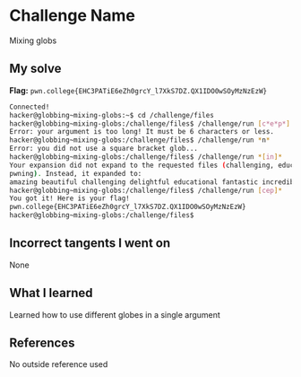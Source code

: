 # Challenge Name
Mixing globs

## My solve
**Flag:** `pwn.college{EHC3PATiE6eZh0grcY_l7XkS7DZ.QX1IDO0wSOyMzNzEzW}`

```bash
Connected!
hacker@globbing~mixing-globs:~$ cd /challenge/files
hacker@globbing~mixing-globs:/challenge/files$ /challenge/run [c*e*p*]
Error: your argument is too long! It must be 6 characters or less.
hacker@globbing~mixing-globs:/challenge/files$ /challenge/run *n*
Error: you did not use a square bracket glob...
hacker@globbing~mixing-globs:/challenge/files$ /challenge/run *[in]*
Your expansion did not expand to the requested files (challenging, educational,
pwning). Instead, it expanded to:
amazing beautiful challenging delightful educational fantastic incredible jovial kind laughing magical nice optimistic pwning queenly radiant splendid thrilling uplifting victorious wonderful xenial
hacker@globbing~mixing-globs:/challenge/files$ /challenge/run [cep]*
You got it! Here is your flag!
pwn.college{EHC3PATiE6eZh0grcY_l7XkS7DZ.QX1IDO0wSOyMzNzEzW}
hacker@globbing~mixing-globs:/challenge/files$
```
## Incorrect tangents I went on
None

## What I learned
Learned how to use different globes in a single argument

## References 
No outside reference used
